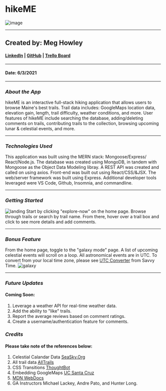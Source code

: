 # hikeME
![image](https://i.imgur.com/Reit2UQ.png)
***
## Created by: Meg Howley
#### [LinkedIn](https://www.linkedin.com/in/megan-l-howley-4b568199/) | [GitHub](https://github.com/meglhowley) | [Trello Board](hhttps://trello.com/b/pCm4LABs/take-a-hike)
***
#### Date: 6/3/2021
***

### *About the App*
hikeME is an interactive full-stack hiking application that allows users to browse Maine's best trails. Trail data includes: GoogleMaps location data, elevation gain, length, trail difficulty, weather conditions, and more. User features of hikeME include searching the database, adding/deleting comments on trails, contributing trails to the collection, browsing upcoming lunar & celestial events, and more.
***
### *Technologies Used*
This application was built using the MERN stack: Mongoose/Express/ React/Node.js. The database was created using MongoDB, in tandem with Mongoose as the Object Data Modeling libray. A REST API was created and called on using axios. Front-end was built out using React/CSS/&JSX. The web/server framework was built using Express. Additional developer tools leveraged were VS Code, Github, Insomnia, and commandline. 
***
### *Getting Started*
![landing](https://i.imgur.com/8nsSbrn.png)
Start by clicking "explore-now" on the home page. Browse through trails or search by trail name. From there, hover over a trail box and click to see more details and add comments.
  ***
### *Bonus Feature*
From the home page, toggle to the "galaxy mode" page. A list of upcoming celestial events will scroll on a loop. All astronomical events are in UTC. To convert from your local time zone, please see [UTC Converter](https://www.linkedin.com/in/megan-l-howley-4b568199/) from Savvy Time.
![galaxy](https://i.imgur.com/ou5zj5F.png)
***
 ### *Future Updates*
#### Coming Soon:
1. Leverage a weather API for real-time weather data.
2. Add the ability to "like" trails.
3. Report the average reviews based on comment ratings.
4. Create a username/authentication feature for comments.
   

### *Credits*
#### Please take note of the references below:
1. Celestial Calandar Data [SeaSky.Org](http://www.seasky.org/astronomy/astronomy-calendar-2021.html)
2. All trail data [AllTrails](https://www.alltrails.com/)
3. CSS Transitions [ThoughtBot](https://thoughtbot.com/blog/transitions-and-transforms)
4. Embedding GoogleMaps [UC Santa Cruz](https://wcmshelp.ucsc.edu/advanced/embedding-google/google-maps.html)
5. [MDN WebDocs](https://developer.mozilla.org/en-US/)
6. GA Instructors Michael Lackey, Andre Pato, and Hunter Long.
####

